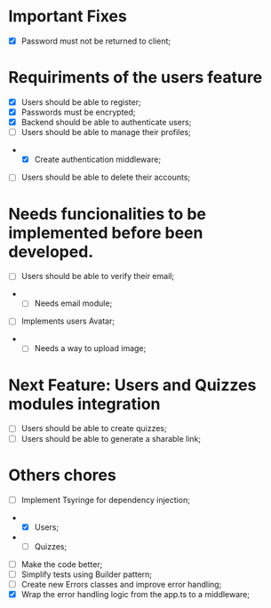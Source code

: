 # Important Fixes
- [x] Password must not be returned to client;

# Requiriments of the users feature
- [x] Users should be able to register;
- [x] Passwords must be encrypted;
- [x] Backend should be able to authenticate users;
- [ ] Users should be able to manage their profiles;
- - [x] Create authentication middleware;
- [ ] Users should be able to delete their accounts;

# Needs funcionalities to be implemented before been developed.
- [ ] Users should be able to verify their email;
- - [ ] Needs email module;
- [ ] Implements users Avatar;
- - [ ] Needs a way to upload image;

# Next Feature: Users and Quizzes modules integration
- [ ] Users should be able to create quizzes;
- [ ] Users should be able to generate a sharable link;

# Others chores
- [ ] Implement Tsyringe for dependency injection;
- - [x] Users;
- - [ ] Quizzes;
- [ ] Make the code better;
- [ ] Simplify tests using Builder pattern;
- [ ] Create new Errors classes and improve error handling;
- [x] Wrap the error handling logic from the app.ts to a middleware;
